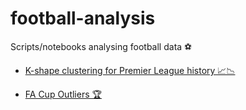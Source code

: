 # football-analysis
Scripts/notebooks analysing football data ⚽ 

* [K-shape clustering for Premier League history 📈📉](http://nbviewer.jupyter.org/github/david-macleod/football-analysis/blob/master/kshape-league-history.ipynb)

* [FA Cup Outliers 🏆](http://nbviewer.jupyter.org/github/david-macleod/facup/blob/5e7c7dcf102da1dc5f4935af7873a5037f81f244/04_analysis/The%20FA%20Cup.ipynb) 

